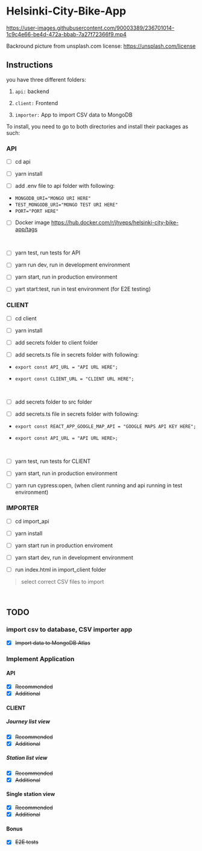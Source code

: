 # Helsinki-City-Bike-App

https://user-images.githubusercontent.com/90003389/236701014-1c9c4e66-be4d-472a-bbab-7a27f72366f9.mp4

Backround picture from unsplash.com license: https://unsplash.com/license

## Instructions

you have three different folders:

1. `api:` backend

2. `client:` Frontend

3. `importer:` App to import CSV data to MongoDB

To install, you need to go to both directories and install their packages as such:

### API

- [ ] cd api

- [ ] yarn install

- [ ] add .env file to api folder with following:

- `MONGODB_URI="MONGO URI HERE"`
- `TEST_MONGODB_URI="MONGO TEST URI HERE"`
- `PORT="PORT HERE"`

- [ ] Docker image https://hub.docker.com/r/jhveps/helsinki-city-bike-app/tags

<br/>

- [ ] yarn test, run tests for API

- [ ] yarn run dev, run in development environment

- [ ] yarn start, run in production environment

- [ ] yart start:test, run in test environment (for E2E testing)

### CLIENT

- [ ] cd client

- [ ] yarn install

- [ ] add secrets folder to client folder

- [ ] add secrets.ts file in secrets folder with following:

- `export const API_URL = "API URL HERE";`

- `export const CLIENT_URL = "CLIENT URL HERE";`

<br/>

- [ ] add secrets folder to src folder

- [ ] add secrets.ts file in secrets folder with following:

- `export const REACT_APP_GOOGLE_MAP_API = "GOOGLE MAPS API KEY HERE";`

- `export const API_URL = "API URL HERE>;`

<br/>

- [ ] yarn test, run tests for CLIENT

- [ ] yarn start, run in production environment

- [ ] yarn run cypress:open, (when client running and api running in test environment)

### IMPORTER

- [ ] cd import_api

- [ ] yarn install

- [ ] yarn start run in production enviroment

- [ ] yarn start dev, run in development environment

- [ ] run index.html in import_client folder

> select correct CSV files to import

<br/>

## TODO

### import csv to database, CSV importer app

- [x] ~~Import data to MongoDB Atlas~~

### Implement Application

#### API

- [x] ~~Recommended~~
- [x] ~~Additional~~

#### CLIENT

##### Journey list view

- [x] ~~Recommended~~
- [x] ~~Additional~~

##### Station list view

- [x] ~~Recommended~~
- [x] ~~Additional~~

#### Single station view

- [x] ~~Recommended~~
- [x] ~~Additional~~

#### Bonus

- [x] ~~E2E tests~~
